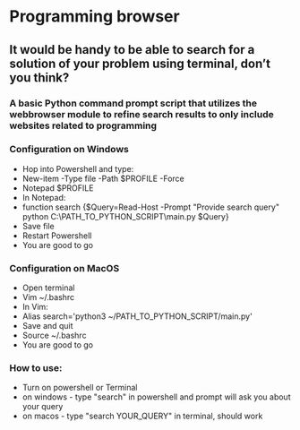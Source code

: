 # Programming browser

## It would be handy to be able to search for a solution of your problem using terminal, don’t you think?
### A basic Python command prompt script that utilizes the webbrowser module to refine search results to only include websites related to programming

### Configuration on Windows
- Hop into Powershell and type:
- New-item -Type file -Path $PROFILE -Force
- Notepad $PROFILE
- In Notepad:
- function search {$Query=Read-Host -Prompt "Provide search query"  
                    python C:\PATH_TO_PYTHON_SCRIPT\main.py $Query}
- Save file
- Restart Powershell
- You are good to go

### Configuration on MacOS
- Open terminal
- Vim ~/.bashrc
- In Vim:
- Alias search='python3 ~/PATH_TO_PYTHON_SCRIPT/main.py'
- Save and quit
- Source ~/.bashrc
- You are good to go

### How to use:
- Turn on powershell or Terminal 
- on windows - type "search" in powershell and prompt will ask you about your query
- on macos - type "search YOUR_QUERY" in terminal, should  work
